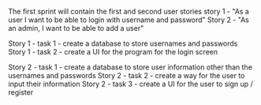 The first sprint will contain the first and second user stories
story 1 - "As a user I want to be able to login with username and password"
Story 2 - "As an admin, I want to be able to add a user"

Story 1 - task 1 - create a database to store usernames and passwords
Story 1 - task 2 - create a UI for the program for the login screen

Story 2 - task 1 - create a database to store user information other than the usernames and passwords
Story 2 - task 2 - create a way for the user to input their information
Story 2 - task 3 - create a UI for the user to sign up / register
